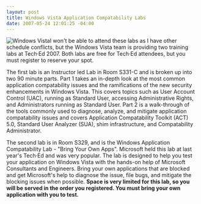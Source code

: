 ```yaml
---
layout: post
title: Windows Vista Application Compatability Labs
date: 2007-05-24 12:01:25 -04:00
---
```


![Windows Vista](http://www.microsoft.com/library/media/1033/windows/images/products/windowsvista/quick_vista.gif)I won't be able to attend these labs as I have other schedule conflicts, but the Windows Vista team is providing two training labs at Tech·Ed 2007. Both labs are free for Tech·Ed attendees, but you must register to reserve your spot.

The first lab is an Instructor led Lab in Room S331-C and is broken up into two 90 minute parts. Part 1 takes an in-depth look at the most common application compatability issues and the ramifications of the new security enhancements in Windows Vista. This covers topics such as User Account Control (UAC), running as Standard User, accessing Administrative Rights, and Administrators running as Standard User. Part 2 is a walk-through of the tools commonly used to diagnose, analyze, and mitigate application compatability issues and covers Application Compatability Toolkit (ACT) 5.0, Standard User Analyzer (SUA), shim infrastructure, and Compatability Administrator.

The second lab is in Room S329, and is the Windows Application Compatability Lab - "Bring Your Own Apps". Microsoft held this lab at last year's Tech·Ed and was very popular. The lab is designed to help you test your application on Windows Vista with the hands-on help of Microsoft Consultants and Engineers. Bring your own applications that are blocked and get Microsoft's help to diagnose the issue, file bugs, and mitigate the blocking issues when possible. **Space is very limited for this lab, so you will be served in the order you registered. You must bring your own application with you to test.**
